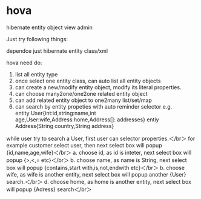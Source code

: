 # hova
hibernate entity object view admin

Just try following things:

dependce just hibernate entity class/xml

hova need do:

1. list all entity type
2. once select one entity class, can auto list all entity objects
3. can create a new/modify entity object, modify its literal properties.
4. can choose many2one/one2one related entity object
5. can add related entity object to one2many list/set/map
6. can search by entity propeties with auto reminder selector
  e.g.  
  entity User{int:id,string:name,int age,User:wife,Address:home,Address[]: addresses}
  entiy  Address{String country,String address}

 while user try to search a User, first user can selector properties.＜/br＞
 for example customer select user, then next select box will popup {id,name,age,wife}＜/br＞
  a. choose id, as id is inteter, next select box will popup {>,<,= etc}＜/br＞
  b. choose name, as name is String, next select box will popup {contains,start with,is,not,endwith etc}＜/br＞
  b. choose wife, as wife is another entity, next select box will popup another {User} search.＜/br＞
  d. choose home, as home is another entity, next select box will popup {Adress} search＜/br＞



